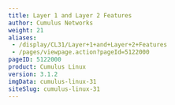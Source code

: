 ```yaml
---
title: Layer 1 and Layer 2 Features
author: Cumulus Networks
weight: 21
aliases:
 - /display/CL31/Layer+1+and+Layer+2+Features
 - /pages/viewpage.action?pageId=5122000
pageID: 5122000
product: Cumulus Linux
version: 3.1.2
imgData: cumulus-linux-31
siteSlug: cumulus-linux-31
---
```

<article id="html-search-results" class="ht-content" style="display: none;">

</article>

<footer id="ht-footer">

</footer>
